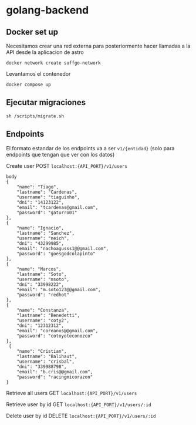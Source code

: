 # golang-backend

## Docker set up

Necesitamos crear una red externa para posteriormente hacer llamadas a la API desde la aplicacion de astro

    docker network create suffgo-network

Levantamos el contenedor

    docker compose up 

## Ejecutar migraciones

    sh /scripts/migrate.sh
    
## Endpoints

El formato estandar de los endpoints va a ser `v1/{entidad}` (solo para endpoints que tengan que ver con los datos)

Create user POST `localhost:{API_PORT}/v1/users`

    body 
    {
        "name": "Tiago",
        "lastname": "Cardenas",
        "username": "tiaguinho",
        "dni": "14123122",
        "email": "tcardenas@gmail.com",
        "password": "gaturro01"
    },
    {
        "name": "Ignacio",
        "lastname": "Sanchez",
        "username": "neich",
        "dni": "43299985",
        "email": "nachoagusss1@@gmail.com",
        "password": "goesgodcolapinto"
    },
    {
        "name": "Marcos",
        "lastname": "Soto",
        "username": "msoto",
        "dni": "33998222",
        "email": "m.soto123@@gmail.com",
        "password": "redhot"
    },
    {
        "name": "Constanza",
        "lastname": "Benedetti",
        "username": "coty2",
        "dni": "12312312",
        "email": "coreanos@@gmail.com",
        "password": "cotoyoteconozco"
    },
     {
        "name": "Cristian",
        "lastname": "Balihaut",
        "username": "crisbal",
        "dni": "339988798",
        "email": "b.cris@@gmail.com",
        "password": "racingmicorazon"
    }


Retrieve all users GET `localhost:{API_PORT}/v1/users`

Retrieve user by id GET `localhost:{API_PORT}/v1/users/:id`

Delete user by id DELETE `localhost:{API_PORT}/v1/users/:id`

